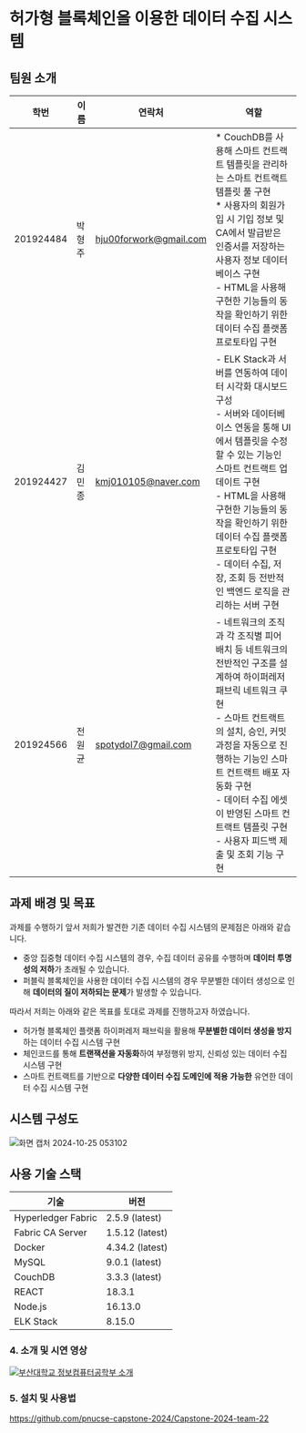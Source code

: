 # 허가형 블록체인을 이용한 데이터 수집 시스템
## 팀원 소개

|학번|이름|연락처|역할|
|------|---|---|---|
|201924484|박형주|hju00forwork@gmail.com| * CouchDB를 사용해 스마트 컨트랙트 템플릿을 관리하는 스마트 컨트랙트 템플릿 풀 구현<br> * 사용자의 회원가입 시 기입 정보 및 CA에서 발급받은 인증서를 저장하는 사용자 정보 데이터베이스 구현<br> - HTML을 사용해 구현한 기능들의 동작을 확인하기 위한 데이터 수집 플랫폼 프로토타입 구현|
|201924427|김민종|kmj010105@naver.com| - ELK Stack과 서버를 연동하여 데이터 시각화 대시보드 구성<br> - 서버와 데이터베이스 연동을 통해 UI에서 템플릿을 수정할 수 있는 기능인 스마트 컨트랙트 업데이트 구현<br> - HTML을 사용해 구현한 기능들의 동작을 확인하기 위한 데이터 수집 플랫폼 프로토타입 구현<br> - 데이터 수집, 저장, 조회 등 전반적인 백엔드 로직을 관리하는 서버 구현|
|201924566|전원균|spotydol7@gmail.com| - 네트워크의 조직과 각 조직별 피어 배치 등 네트워크의 전반적인 구조를 설계하여 하이퍼레저 패브릭 네트워크 쿠현<br> - 스마트 컨트랙트의 설치, 승인, 커밋 과정을 자동으로 진행하는 기능인 스마트 컨트랙트 배포 자동화 구현<br> - 데이터 수집 에셋이 반영된 스마트 컨트랙트 템플릿 구현<br> - 사용자 피드백 제출 및 조회 기능 구현|

## 과제 배경 및 목표
과제를 수행하기 앞서 저희가 발견한 기존 데이터 수집 시스템의 문제점은 아래와 같습니다.
- 중앙 집중형 데이터 수집 시스템의 경우, 수집 데이터 공유를 수행하며 **데이터 투명성의 저하**가 초래될 수 있습니다.
- 퍼블릭 블록체인을 사용한 데이터 수집 시스템의 경우 무분별한 데이터 생성으로 인해 **데이터의 질이 저하되는 문제**가 발생할 수 있습니다.

따라서 저희는 아래와 같은 목표를 토대로 과제를 진행하고자 하였습니다.
- 허가형 블록체인 플랫폼 하이퍼레저 패브릭을 활용해 **무분별한 데이터 생성을 방지**하는 데이터 수집 시스템 구현
- 체인코드를 통해 **트랜잭션을 자동화**하여 부정행위 방지, 신뢰성 있는 데이터 수집 시스템 구현
- 스마트 컨트랙트를 기반으로 **다양한 데이터 수집 도메인에 적용 가능한** 유연한 데이터 수집 시스템 구현

  
## 시스템 구성도
![화면 캡처 2024-10-25 053102](https://github.com/user-attachments/assets/678934a2-9f61-4fa5-9083-0ca5b4b1ee44)

## 사용 기술 스택
|기술|버전|
|----|----|
|Hyperledger Fabric|2.5.9 (latest)|
|Fabric CA Server|1.5.12 (latest)|
|Docker|4.34.2 (latest)|
|MySQL|9.0.1 (latest)|
|CouchDB|3.3.3 (latest)|
|REACT|18.3.1|
|Node.js|16.13.0|
|ELK Stack|8.15.0|


### 4. 소개 및 시연 영상

[![부산대학교 정보컴퓨터공학부 소개](http://img.youtube.com/vi/zh_gQ_lmLqE/0.jpg)](https://youtu.be/zh_gQ_lmLqE)

### 5. 설치 및 사용법








https://github.com/pnucse-capstone-2024/Capstone-2024-team-22
